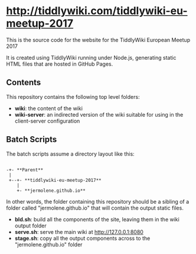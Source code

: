 # http://tiddlywiki.com/tiddlywiki-eu-meetup-2017

This is the source code for the website for the TiddlyWiki European Meetup 2017

It is created using TiddlyWiki running under Node.js, generating static HTML files that are hosted in GitHub Pages.

## Contents

This repository contains the following top level folders:

* **wiki**: the content of the wiki
* **wiki-server**: an indirected version of the wiki suitable for using in the client-server configuration

## Batch Scripts

The batch scripts assume a directory layout like this:

```

-+- **Parent**
 |
 +--+- **tiddlywiki-eu-meetup-2017**
    |
    +- **jermolene.github.io**
```

In other words, the folder containing this repository should be a sibling of a folder called "jermolene.github.io" that will contain the output static files.

* **bld.sh**: build all the components of the site, leaving them in the wiki output folder
* **serve.sh**: serve the main wiki at http://127.0.0.1:8080
* **stage.sh**: copy all the output components across to the "jermolene.github.io" folder
